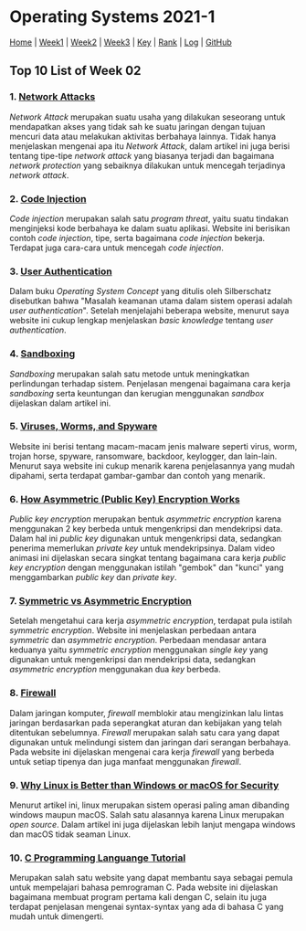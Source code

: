 # Operating Systems 2021-1
[Home](../) |
[Week1](../W01/) |
[Week2](../W02/) |
[Week3](../W03/) |
[Key](../TXT/mypubkey.txt) |
[Rank](../TXT/myrank.txt) |
[Log](../TXT/mylog.txt) |
[GitHub](https://github.com/novihdn/os211)

## Top 10 List of Week 02

### 1. [Network Attacks](https://www.cynet.com/network-attacks/network-attacks-and-network-security-threats/)
*Network Attack* merupakan suatu usaha yang dilakukan seseorang untuk mendapatkan akses yang tidak sah ke suatu jaringan dengan tujuan mencuri data atau melakukan aktivitas berbahaya lainnya. Tidak hanya menjelaskan mengenai apa itu *Network Attack*, dalam artikel ini juga berisi tentang tipe-tipe *network attack* yang biasanya terjadi dan bagaimana *network protection* yang sebaiknya dilakukan untuk mencegah terjadinya *network attack*.

### 2. [Code Injection](https://www.jigsawacademy.com/blogs/cyber-security/code-injection/)
*Code injection* merupakan salah satu *program threat*, yaitu suatu tindakan menginjeksi kode berbahaya ke dalam suatu aplikasi. Website ini berisikan contoh *code injection*, tipe, serta bagaimana *code injection* bekerja. Terdapat juga cara-cara untuk mencegah *code injection*.

### 3. [User Authentication](https://swoopnow.com/user-authentication/)
Dalam buku *Operating System Concept* yang ditulis oleh Silberschatz disebutkan bahwa "Masalah keamanan utama dalam sistem operasi adalah *user authentication*". Setelah menjelajahi beberapa website, menurut saya website ini cukup lengkap menjelaskan *basic knowledge* tentang *user authentication*.

### 4. [Sandboxing](https://www.ionos.com/digitalguide/websites/web-development/what-is-sandboxing/)
*Sandboxing* merupakan salah satu metode untuk meningkatkan perlindungan terhadap sistem. Penjelasan mengenai bagaimana cara kerja *sandboxing* serta keuntungan dan kerugian menggunakan *sandbox* dijelaskan dalam artikel ini.

### 5. [Viruses, Worms, and Spyware](https://www.intego.com/mac-security-blog/viruses-worms-and-spyware-yikes-a-look-at-malware-terminology/)
Website ini berisi tentang macam-macam jenis malware seperti virus, worm, trojan horse, spyware, ransomware, backdoor, keylogger, dan lain-lain. Menurut saya website ini cukup menarik karena penjelasannya yang mudah dipahami, serta terdapat gambar-gambar dan contoh yang menarik.

### 6. [How Asymmetric (Public Key) Encryption Works](https://www.youtube.com/watch?v=E5FEqGYLL0o&t=9s)
*Public key encryption* merupakan bentuk *asymmetric encryption* karena menggunakan 2 key berbeda untuk mengenkripsi dan mendekripsi data. Dalam hal ini *public key* digunakan untuk mengenkripsi data, sedangkan penerima memerlukan *private key* untuk mendekripsinya. Dalam video animasi ini dijelaskan secara singkat tentang bagaimana cara kerja *public key encryption* dengan menggunakan istilah "gembok" dan "kunci" yang menggambarkan *public key* dan *private key*.

### 7. [Symmetric vs Asymmetric Encryption](https://www.ssl2buy.com/wiki/symmetric-vs-asymmetric-encryption-what-are-differences)
Setelah mengetahui cara kerja *asymmetric encryption*, terdapat pula istilah *symmetric encryption*. Website ini menjelaskan perbedaan antara *symmetric* dan *asymmetric encryption*. Perbedaan mendasar antara keduanya yaitu *symmetric encryption* menggunakan *single key* yang digunakan untuk mengenkripsi dan mendekripsi data, sedangkan *asymmetric encryption* menggunakan dua *key* berbeda.

### 8. [Firewall](https://www.eset.com/ph/firewall/)
Dalam jaringan komputer, *firewall* memblokir atau mengizinkan lalu lintas jaringan berdasarkan pada seperangkat aturan dan kebijakan yang telah ditentukan sebelumnya. *Firewall* merupakan salah satu cara yang dapat digunakan untuk melindungi sistem dan jaringan dari serangan berbahaya. Pada website ini dijelaskan mengenai cara kerja *firewall* yang berbeda untuk setiap tipenya dan juga manfaat menggunakan *firewall*.

### 9. [Why Linux is Better than Windows or macOS for Security](https://www.computerworld.com/article/3252823/why-linux-is-better-than-windows-or-macos-for-security.html)
Menurut artikel ini, linux merupakan sistem operasi paling aman dibanding windows maupun macOS. Salah satu alasannya karena Linux merupakan *open source*. Dalam artikel ini juga dijelaskan lebih lanjut mengapa windows dan macOS tidak seaman Linux.

### 10. [C Programming Languange Tutorial](https://www.javatpoint.com/c-programming-language-tutorial)
Merupakan salah satu website yang dapat membantu saya sebagai pemula untuk mempelajari bahasa pemrograman C. Pada website ini dijelaskan bagaimana membuat program pertama kali dengan C, selain itu juga terdapat penjelasan mengenai syntax-syntax yang ada di bahasa C yang mudah untuk dimengerti.
  
